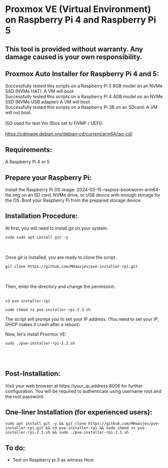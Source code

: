 # Proxmox VE (Virtual Environment) on Raspberry Pi 4 and Raspberry Pi 5

This tool is provided without warranty. Any damage caused is your own responsibility.
-

Proxmox Auto Installer for Raspberry Pi 4 and 5:
-
Successfully tested this scripts on a Raspberry Pi 5 8GB model on an NVMe SSD (NVMe HAT). A VM will boot <br>
Successfully tested this scripts on a Raspberry Pi 4 4GB model on an NVMe SSD (NVMe USB adapter) A VM will boot. <br>
Successfully tested this scripts on a Raspberry Pi 3B on an SDcard. A VM will not boot. <br>
<br>
ISO used for test Vm (Bios set to OVMF / UEFI): <br>
<br>
https://cdimage.debian.org/debian-cd/current/arm64/iso-cd/

Requirements:
-

A Raspberry Pi 4 or 5

Prepare your Raspberry Pi:
-

Install the Raspberry Pi OS image: 2024-03-15-raspios-bookworm-arm64-lite.img on an SD card, NVMe drive, or USB device with enough storage for the OS.
Boot your Raspberry Pi from the prepared storage device.


Installation Procedure:
-

At first, you will need to install git on your system.<br>

```
sudo sudo apt install git -y
```
<br><br>Once git is installed, you are ready to clone the script.<br>

```
git clone https://github.com/MHaasjes/pve-installer-rpi.git
```
<br><br>
Then, enter the directory and change the permission.<br><br>
```
cd pve-installer-rpi
```
```
sudo chmod +x pve-installer-rpi-2.3.sh
```

The script will prompt you to set your IP address. (You need to set your IP, DHCP makes it crash after a reboot)

Now, let's install Proxmox VE:

```
sudo ./pve-installer-rpi-2.3.sh
```
<br><br>

Post-Installation:
-
Visit your web browser at https://your_ip_address:8006 for further configuration.
You will be required to authenticate using username root and the root password.


One-liner Installation (for experienced users):
-

```
sudo apt install git -y && git clone https://github.com/MHaasjes/pve-installer-rpi.git && cd pve-installer-rpi && sudo chmod +x pve-installer-rpi-2.3.sh && sudo ./pve-installer-rpi-2.3.sh
```


To do:
-
- Test on Raspberry pi 3 as witness Host
